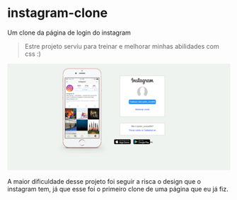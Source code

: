# instagram-clone
Um clone da página de login do instagram

> Estre projeto serviu para treinar e melhorar minhas abilidades com css :)


![print](print.png)

A maior dificuldade desse projeto foi seguir a risca o design que o instagram tem, já que esse foi o primeiro clone de uma página que eu já fiz.
